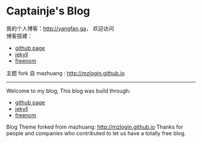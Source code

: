 # Captainje's Blog

我的个人博客：<http://yangfan.ga>， 欢迎访问    
博客搭建：    
* [github page](https://help.github.com/categories/github-pages-basics/)
* [jekyll](https://jekyllrb.com/)
* [freenom](www.freenom.com)
    
主题 fork 自 mazhuang : <http://mzlogin.github.io>

------------------------------------------------------------------------
Welcome to my blog,
This blog was build through:   
* [github page](https://help.github.com/categories/github-pages-basics/)
* [jekyll](https://jekyllrb.com/) 
* [freenom](www.freenom.com)    

Blog Theme forked from mazhuang: http://mzlogin.github.io
Thanks for people and companies who contributed to let us have a totally free blog.    



